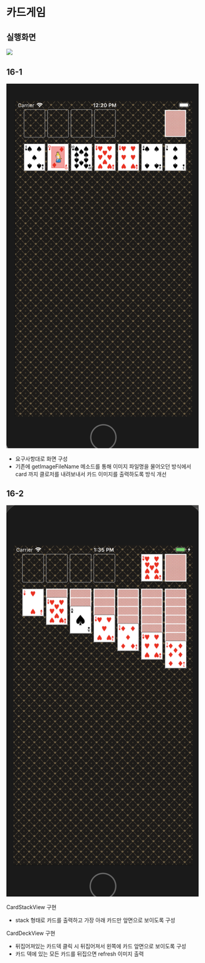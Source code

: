 # 카드게임

## 실행화면
![](play.gif)

## 16-1

![](16-1.png)

- 요구사항대로 화면 구성
- 기존에 getImageFileName 메소드를 통해 이미지 파일명을 물어오던 방식에서 card 까지 클로저를 내려보내서 카드 이미지를 출력하도록 방식 개선

## 16-2

![](16-2.png)

CardStackView 구현
- stack 형태로 카드를 출력하고 가장 아래 카드만 앞면으로 보이도록 구성

CardDeckView 구현
- 뒤집어져있는 카드덱 클릭 시 뒤집어져서 왼쪽에 카드 앞면으로 보이도록 구성
- 카드 덱에 있는 모든 카드를 뒤집으면 refresh 이미지 출력
